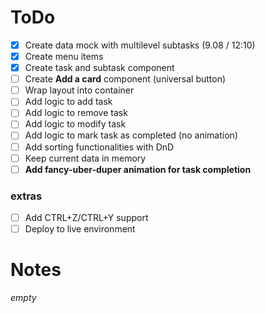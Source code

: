 # ToDo
- [x] Create data mock with multilevel subtasks (9.08 / 12:10)
- [x] Create menu items
- [x] Create task and subtask component
- [ ] Create **Add a card** component (universal button)
- [ ] Wrap layout into container
- [ ] Add logic to add task
- [ ] Add logic to remove task
- [ ] Add logic to modify task
- [ ] Add logic to mark task as completed (no animation)
- [ ] Add sorting functionalities with DnD
- [ ] Keep current data in memory
- [ ] **Add fancy-uber-duper animation for task completion**

### extras
- [ ] Add CTRL+Z/CTRL+Y support
- [ ] Deploy to live environment

# Notes

*empty*